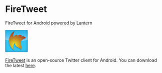 # FireTweet
FireTweet for Android powered by Lantern

![FireTweet screenshot](icon/firetweet.png)

[FireTweet](https://github.com/getlantern/firetweet) is an open-source Twitter client for Android. You can download the latest [here](bin/firetweet.apk?raw=true).
